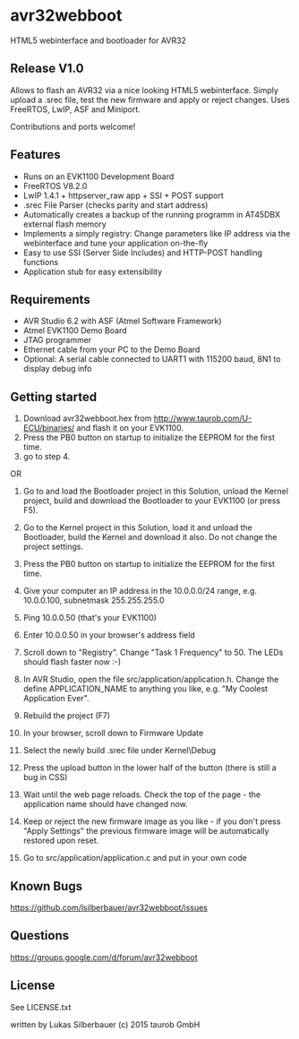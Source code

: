 # avr32webboot

HTML5 webinterface and bootloader for AVR32

## Release V1.0

Allows to flash an AVR32 via a nice looking HTML5 webinterface. 
Simply upload a .srec file, test the new firmware and apply or reject changes.
Uses FreeRTOS, LwIP, ASF and Miniport.

Contributions and ports welcome!

## Features

* Runs on an EVK1100 Development Board
* FreeRTOS V8.2.0
* LwIP 1.4.1 + httpserver_raw app + SSI + POST support
* .srec File Parser (checks parity and start address)
* Automatically creates a backup of the running programm in AT45DBX external flash memory
* Implements a simply registry: Change parameters like IP address via the webinterface and tune your application on-the-fly
* Easy to use SSI (Server Side Includes) and HTTP-POST handling functions
* Application stub for easy extensibility

## Requirements

* AVR Studio 6.2 with ASF (Atmel Software Framework)
* Atmel EVK1100 Demo Board
* JTAG programmer
* Ethernet cable from your PC to the Demo Board
* Optional: A serial cable connected to UART1 with 115200 baud, 8N1 to display debug info

## Getting started

1. Download avr32webboot.hex from http://www.taurob.com/U-ECU/binaries/ and flash it on your EVK1100. 
2. Press the PB0 button on startup to initialize the EEPROM for the first time.
3. go to step 4.

OR

1. Go to and load the Bootloader project in this Solution, unload the Kernel project, build and download the Bootloader to your EVK1100 (or press F5).
2. Go to the Kernel project in this Solution, load it and unload the Bootloader, build the Kernel and download it also. Do not change the project settings.
3. Press the PB0 button on startup to initialize the EEPROM for the first time.

4. Give your computer an IP address in the 10.0.0.0/24 range, e.g. 10.0.0.100, subnetmask 255.255.255.0
5. Ping 10.0.0.50 (that's your EVK1100)
6. Enter 10.0.0.50 in your browser's address field
7. Scroll down to "Registry". Change "Task 1 Frequency" to 50. The LEDs should flash faster now :-)
8. In AVR Studio, open the file src/application/application.h. Change the define APPLICATION_NAME to anything you like, e.g. "My Coolest Application Ever".
9. Rebuild the project (F7)
10. In your browser, scroll down to Firmware Update
11. Select the newly build .srec file under Kernel\Debug
12. Press the upload button in the lower half of the button (there is still a bug in CSS)
13. Wait until the web page reloads. Check the top of the page - the application name should have changed now.
14. Keep or reject the new firmware image as you like - if you don't press "Apply Settings" the previous firmware image will be automatically restored upon reset.
15. Go to src/application/application.c and put in your own code 

## Known Bugs

https://github.com/lsilberbauer/avr32webboot/issues

## Questions

https://groups.google.com/d/forum/avr32webboot

## License

See LICENSE.txt

written by
Lukas Silberbauer
(c) 2015 taurob GmbH